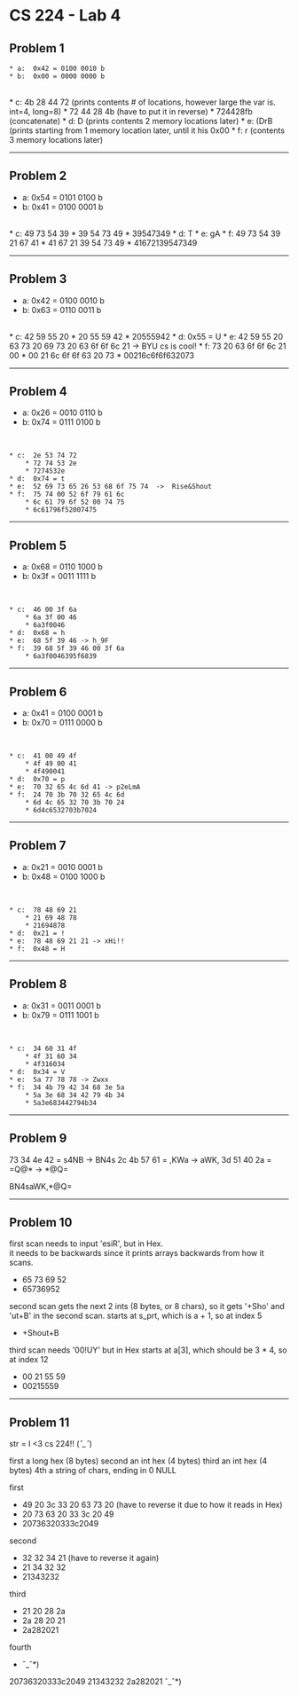 # CS 224 - Lab 4
## Problem 1
    * a:  0x42 = 0100 0010 b
    * b:  0x00 = 0000 0000 b  
<br>
    * c:  4b 28 44 72  (prints contents # of locations, however large the var is. int=4, long=8)
        * 72 44 28 4b  (have to put it in reverse)
        * 724428fb     (concatenate)
    * d:  D     (prints contents 2 memory locations later)
    * e:  (DrB  (prints starting from 1 memory location later, until it his 0x00
    * f:  r     (contents 3 memory locations later)



---  



## Problem 2  
* a: 0x54  =  0101 0100 b  
* b: 0x41  =  0100 0001 b  
<br>
    * c:  49 73 54 39
        * 39 54 73 49
        * 39547349
    * d:  T
    * e:  gA
    * f:  49 73 54 39 21 67 41  
        * 41 67 21 39 54 73 49
        * 41672139547349




---  



## Problem 3  
* a: 0x42  =  0100 0010 b  
* b: 0x63  =  0110 0011 b   
<br>
    * c:  42 59 55 20
        * 20 55 59 42
        * 20555942
    * d:  0x55 = U
    * e:  42 59 55 20 63 73 20 69 73 20 63 6f 6f 6c 21 -> BYU cs is cool!
    * f:  73 20 63 6f 6f 6c 21 00
        * 00 21 6c 6f 6f 63 20 73
        * 00216c6f6f632073


---



## Problem 4
* a: 0x26 = 0010 0110 b
* b: 0x74 = 0111 0100 b
<br>

    * c:  2e 53 74 72
        * 72 74 53 2e
        * 7274532e
    * d:  0x74 = t
    * e:  52 69 73 65 26 53 68 6f 75 74  ->  Rise&Shout
    * f:  75 74 00 52 6f 79 61 6c
        * 6c 61 79 6f 52 00 74 75
        * 6c61796f52007475



---



## Problem 5
* a: 0x68 = 0110 1000 b
* b: 0x3f = 0011 1111 b
<br>

    * c:  46 00 3f 6a
        * 6a 3f 00 46
        * 6a3f0046
    * d:  0x68 = h
    * e:  68 5f 39 46 -> h_9F
    * f:  39 68 5f 39 46 00 3f 6a
        * 6a3f0046395f6839



---



## Problem 6
* a: 0x41 = 0100 0001 b
* b: 0x70 = 0111 0000 b
<br>

    * c:  41 00 49 4f
        * 4f 49 00 41
        * 4f490041
    * d:  0x70 = p
    * e:  70 32 65 4c 6d 41 -> p2eLmA
    * f:  24 70 3b 70 32 65 4c 6d
        * 6d 4c 65 32 70 3b 70 24
        * 6d4c6532703b7024



---



## Problem 7
* a: 0x21 = 0010 0001 b
* b: 0x48 = 0100 1000 b
<br>

    * c:  78 48 69 21
        * 21 69 48 78
        * 21694878
    * d:  0x21 = !
    * e:  78 48 69 21 21 -> xHi!!
    * f:  0x48 = H



---



## Problem 8
* a: 0x31 = 0011 0001 b
* b: 0x79 = 0111 1001 b
<br>

    * c:  34 60 31 4f
        * 4f 31 60 34
        * 4f316034
    * d:  0x34 = V
    * e:  5a 77 78 78 -> Zwxx
    * f:  34 4b 79 42 34 68 3e 5a
        * 5a 3e 68 34 42 79 4b 34
        * 5a3e683442794b34



---



## Problem 9
73 34 4e 42 = s4NB -> BN4s
2c 4b 57 61 = ,KWa -> aWK,
3d 51 40 2a = =Q@* -> *@Q=

BN4saWK,*@Q=



---  



## Problem 10
first scan needs to input 'esiR', but in Hex.  
it needs to be backwards since it prints arrays backwards from how it scans.  
- 65 73 69 52
- 65736952

second scan gets the next 2 ints (8 bytes, or 8 chars), so it gets '+Sho' and 'ut+B' in the second scan. 
starts at s_prt, which is a + 1, so at index 5
- +Shout+B

third scan needs '00!UY' but in Hex
starts at a[3], which should be 3 * 4, so at index 12
- 00 21 55 59
- 00215559



---



## Problem 11

str = I <3 cs 224!! (*ˆ_ˆ*)

first a long hex (8 bytes)
second an int hex (4 bytes)
third an int hex (4 bytes)
4th a string of chars, ending in 0 NULL

first
* 49 20 3c 33 20 63 73 20 (have to reverse it due to how it reads in Hex)
* 20 73 63 20 33 3c 20 49
* 20736320333c2049

second
* 32 32 34 21 (have to reverse it again)
* 21 34 32 32
* 21343232

third 
* 21 20 28 2a
* 2a 28 20 21
* 2a282021

fourth
* ˆ_ˆ*)


20736320333c2049 21343232 2a282021 ˆ_ˆ*)


